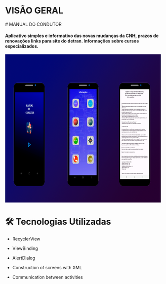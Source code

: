 
# VISÃO GERAL
<p>
# MANUAL DO CONDUTOR
<h4>Aplicativo simples e informativo das novas mudanças da CNH, prazos de renovações links para site do detran.
Informações sobre cursos especializados.</h4>

<p align="center">
<img width="700" height="480" src="assets/completo.png">
</p>

# 🛠 Tecnologias Utilizadas

- RecyclerView

- ViewBinding

- AlertDialog

- Construction of screens with XML

- Communication between activities

